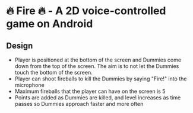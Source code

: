 # :fire: Fire :fire: - A 2D voice-controlled game on Android

## Design

* Player is positioned at the bottom of the screen and Dummies come down from the top of the screen. The aim is to not let the Dummies touch the bottom of the screen.
* Player can shoot fireballs to kill the Dummies by saying "Fire!" into the microphone
* Maximum fireballs that the player can have on the screen is 5
* Points are added as Dummies are killed, and level increases as time passes so Dummies approach faster and more often




